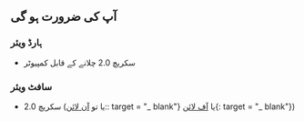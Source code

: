 ## آپ کی ضرورت ہو گی

### ہارڈ ویئر

+ سکریچ 2.0 چلانے کے قابل کمپیوٹر

### سافٹ ویئر

+ سکریچ 2.0 (یا تو [آن لائن](https://scratch.mit.edu/projects/editor/):: target = "_ blank"} یا [آف لائن](https://scratch.mit.edu/scratch2download/){: target = "_ blank"})